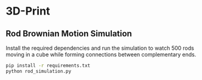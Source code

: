 # 3D-Print

## Rod Brownian Motion Simulation

Install the required dependencies and run the simulation to watch 500 rods
moving in a cube while forming connections between complementary ends.

```bash
pip install -r requirements.txt
python rod_simulation.py
```